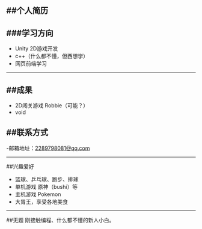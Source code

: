 ##个人简历
----
###学习方向
---
- Unity 2D游戏开发
- c++（什么都不懂，但西想学）
- 网页前端学习

---
##成果
---
- 2D闯关游戏 Robbie（可能？）
- void

##联系方式
---
-邮箱地址：2289798081@qq.com

---
##兴趣爱好
- 篮球、乒乓球、跑步、排球
- 单机游戏 原神（bushi）等
- 主机游戏 Pokemon 
- 大胃王，享受各地美食
---
##无题
刚接触编程、什么都不懂的新人小白。